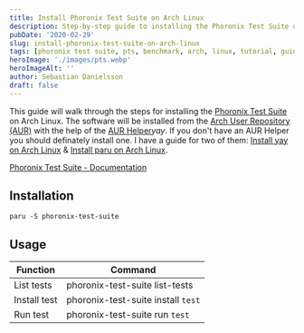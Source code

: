 ```yaml
---
title: Install Phoronix Test Suite on Arch Linux
description: Step-by-step guide to installing the Phoronix Test Suite on Arch Linux using an AUR helper for comprehensive system benchmarking and performance testing.
pubDate: '2020-02-29'
slug: install-phoronix-test-suite-on-arch-linux
tags: [phoronix test suite, pts, benchmark, arch, linux, tutorial, guide]
heroImage: './images/pts.webp'
heroImageAlt: ''
author: Sebastian Danielsson
draft: false
---
```


This guide will walk through the steps for installing the [Phoronix Test Suite](https://www.phoronix-test-suite.com/) on Arch Linux. The software will be installed from the [Arch User Repository (AUR)](https://aur.archlinux.org/) with the help of the [AUR Helper](https://wiki.archlinux.org/index.php/AUR_helpers)_yay_. If you don't have an AUR Helper you should definately install one. I have a guide for two of them: [Install yay on Arch Linux](/install-yay-on-arch-linux) & [Install paru on Arch Linux](/install-paru-on-arch-linux).

<!--truncate-->

[Phoronix Test Suite - Documentation](https://www.phoronix-test-suite.com/documentation/phoronix-test-suite.html)

## Installation

```shell
paru -S phoronix-test-suite
```

## Usage

| Function     | Command                            |
| ------------ | ---------------------------------- |
| List tests   | phoronix-test-suite list-tests     |
| Install test | phoronix-test-suite install `test` |
| Run test     | phoronix-test-suite run `test`     |
